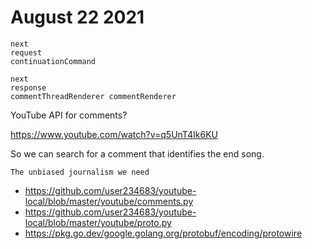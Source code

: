# August 22 2021

~~~
next
request
continuationCommand

next
response
commentThreadRenderer commentRenderer
~~~

YouTube API for comments?

https://www.youtube.com/watch?v=q5UnT4Ik6KU

So we can search for a comment that identifies the end song.

~~~
The unbiased journalism we need
~~~

- https://github.com/user234683/youtube-local/blob/master/youtube/comments.py
- https://github.com/user234683/youtube-local/blob/master/youtube/proto.py
- https://pkg.go.dev/google.golang.org/protobuf/encoding/protowire
